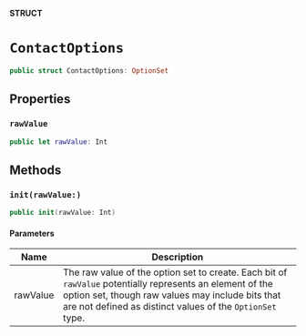 **STRUCT**

# `ContactOptions`

```swift
public struct ContactOptions: OptionSet
```

## Properties
### `rawValue`

```swift
public let rawValue: Int
```

## Methods
### `init(rawValue:)`

```swift
public init(rawValue: Int)
```

#### Parameters

| Name | Description |
| ---- | ----------- |
| rawValue | The raw value of the option set to create. Each bit of `rawValue` potentially represents an element of the option set, though raw values may include bits that are not defined as distinct values of the `OptionSet` type. |